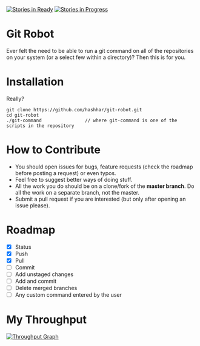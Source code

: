 [![Stories in Ready](https://badge.waffle.io/hashhar/git-robot.png?label=ready&title=Ready)](https://waffle.io/hashhar/git-robot)
[![Stories in Progress](https://badge.waffle.io/hashhar/git-robot.png?label=in%20progress&title=In%20Progress)](https://waffle.io/hashhar/git-robot)

# Git Robot

Ever felt the need to be able to run a git command on all of the repositories on your system (or a select few within a directory)? Then this is for you.

# Installation

Really?
```
git clone https://github.com/hashhar/git-robot.git
cd git-robot
./git-command                // where git-command is one of the scripts in the repository
```

# How to Contribute

- You should open issues for bugs, feature requests (check the roadmap before posting a request) or even typos.
- Feel free to suggest better ways of doing stuff.
- All the work you do should be on a clone/fork of the **master branch**. Do all the work on a separate branch, not the master.
- Submit a pull request if you are interested (but only after opening an issue please).

# Roadmap

- [x] Status
- [x] Push
- [x] Pull
- [ ] Commit
- [ ] Add unstaged changes
- [ ] Add and commit
- [ ] Delete merged branches
- [ ] Any custom command entered by the user

# My Throughput

[![Throughput Graph](https://graphs.waffle.io/hashhar/git-robot/throughput.svg)](https://waffle.io/hashhar/git-robot/metrics) 
